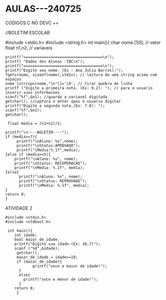 # AULAS---240725
CODIGOS C NO DEVC ++



//BOLETIM ESCOLAR 

#include <stdio.h>
#include <string.h>
int main(){
	char nome [50]; // vetor 
	float n1,n2; // variaveis
	
	printf("===================================\n");
	printf( "Dados dos Alunos -IBC\n");
    printf("===================================\n");
	printf("Digite seu nome. (Ex : Ana Julia Barros):");
	fgets(nome, sizeof(nome),stdin); // leitura de uma string acima com espaços 
	nome [strcspn(nome,"\n")]='\0'; // tirar quebra de linha 
	printf ("Digite a primeira nota. (Ex: 9.2): "); // para o usuario inserir suas informacoes
	scanf("%f",&n1); //guarda a variavel digitada 
	getchar(); //captura o enter apos o usuario digitar 
	printf("Digite a segunda nota.(Ex: 7.8): ");
	scanf("%f",&n2);
	getchar();
	
	 float media = (n1+n2)/2;
	
	printf("\n----BOLETIM----");
	if (media>=7){
		 printf("\nAluno: %s",nome);
		 printf("\nStatus:APROVADO");
		 printf("\Media:%.1f",media);
	}else if (media>=5){
		printf("\nAluno: %s", nome);
		printf("\nStatus: RECUPERACAO");
		printf("\nMedia: %.1f", media);
	}else{
	      printf("\nAluno: %s", nome);
		  printf("\nStatus: REPROVADO");
		  printf("\nMedia: %.1f", media);
	}
	return 0;	
	} 


 ATIVIDADE 2 
 
 	#include <stdio.h>
	#include <stdbool.h>
	 
	 int main(){
	 	int idade;
	 	bool maior_de_idade;
	 	printf("Digite sua idade.(Ex: 10,7)");
	 	scanf ("%d",&idade);
	 	 getchar();
	 	 maior_de_idade = idade>=18;
	 	 if (maior_de_idade){
	 	 	    printf("voce e maior de idade!");
		  }
		  else{
		  	printf("voce e menor de idade!");
		  }
	 	return 0;
	     }	
	
